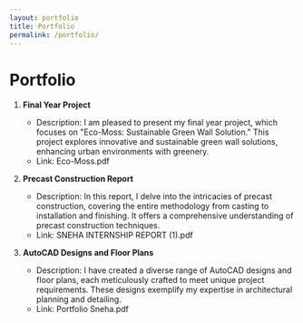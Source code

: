 ```yaml
---
layout: portfolio
title: Portfolio
permalink: /portfolio/
---
```


# Portfolio

1. **Final Year Project**
   - Description: I am pleased to present my final year project, which focuses on "Eco-Moss: Sustainable Green Wall Solution." This project explores innovative and sustainable green wall solutions, enhancing urban environments with greenery.
   - Link: Eco-Moss.pdf

2. **Precast Construction Report**
   - Description: In this report, I delve into the intricacies of precast construction, covering the entire methodology from casting to installation and finishing. It offers a comprehensive understanding of precast construction techniques.
   - Link: SNEHA INTERNSHIP REPORT (1).pdf

3. **AutoCAD Designs and Floor Plans**
   - Description: I have created a diverse range of AutoCAD designs and floor plans, each meticulously crafted to meet unique project requirements. These designs exemplify my expertise in architectural planning and detailing.
   - Link: Portfolio Sneha.pdf
